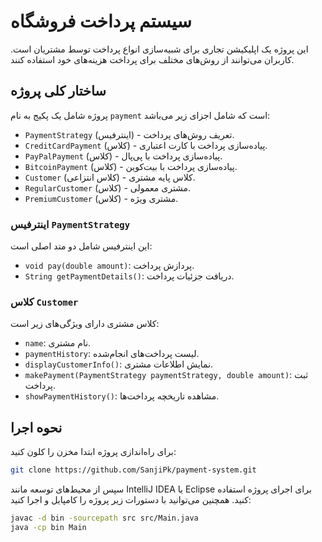 # سیستم پرداخت فروشگاه

این پروژه یک اپلیکیشن تجاری برای شبیه‌سازی انواع پرداخت توسط مشتریان است. کاربران می‌توانند از روش‌های مختلف برای پرداخت هزینه‌های خود استفاده کنند.

## ساختار کلی پروژه

پروژه شامل یک پکیج به نام `payment` است که شامل اجزای زیر می‌باشد:

- `PaymentStrategy` (اینترفیس) - تعریف روش‌های پرداخت.
- `CreditCardPayment` (کلاس) - پیاده‌سازی پرداخت با کارت اعتباری.
- `PayPalPayment` (کلاس) - پیاده‌سازی پرداخت با پی‌پال.
- `BitcoinPayment` (کلاس) - پیاده‌سازی پرداخت با بیت‌کوین.
- `Customer` (کلاس انتزاعی) - کلاس پایه مشتری.
- `RegularCustomer` (کلاس) - مشتری معمولی.
- `PremiumCustomer` (کلاس) - مشتری ویژه.

### اینترفیس `PaymentStrategy`
این اینترفیس شامل دو متد اصلی است:
- `void pay(double amount)`: پردازش پرداخت.
- `String getPaymentDetails()`: دریافت جزئیات پرداخت.

### کلاس `Customer`
کلاس مشتری دارای ویژگی‌های زیر است:
- `name`: نام مشتری.
- `paymentHistory`: لیست پرداخت‌های انجام‌شده.
- `displayCustomerInfo()`: نمایش اطلاعات مشتری.
- `makePayment(PaymentStrategy paymentStrategy, double amount)`: ثبت پرداخت.
- `showPaymentHistory()`: مشاهده تاریخچه پرداخت‌ها.

## نحوه اجرا

برای راه‌اندازی پروژه ابتدا مخزن را کلون کنید:
```sh
git clone https://github.com/SanjiPk/payment-system.git
```

سپس از محیط‌های توسعه مانند IntelliJ IDEA یا Eclipse برای اجرای پروژه استفاده کنید.
همچنین می‌توانید با دستورات زیر پروژه را کامپایل و اجرا کنید:
```sh
javac -d bin -sourcepath src src/Main.java
java -cp bin Main
```



